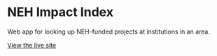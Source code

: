 # NEH Impact Index

Web app for looking up NEH-funded projects at institutions in an area.

[View the live site](http://www.nehimpact.org/)  
